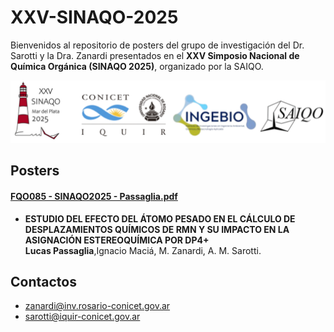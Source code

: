 # XXV-SINAQO-2025

Bienvenidos al repositorio de posters del grupo de investigación del Dr. Sarotti y la Dra. Zanardi presentados en el **XXV Simposio Nacional de Química Orgánica (SINAQO 2025)**, organizado por la SAIQO.

<img alt="Show" src="https://github.com/Sarotti-Lab/XXV-SINAQO-2025/raw/main/LA2.png" width="578" height="100"/>

## Posters

#### [FQO085 - SINAQO2025 - Passaglia.pdf](https://github.com/Sarotti-Lab/XXV-SINAQO-2025/raw/main/Posters/FQO085-SINAQO2025-Passaglia.pdf)
* **ESTUDIO DEL EFECTO DEL ÁTOMO PESADO EN EL CÁLCULO DE DESPLAZAMIENTOS QUÍMICOS DE RMN Y SU IMPACTO EN LA ASIGNACIÓN ESTEREOQUÍMICA POR DP4+**  
  **Lucas Passaglia**,Ignacio Maciá, M. Zanardi, A. M. Sarotti.



## Contactos
* zanardi@inv.rosario-conicet.gov.ar  
* sarotti@iquir-conicet.gov.ar
